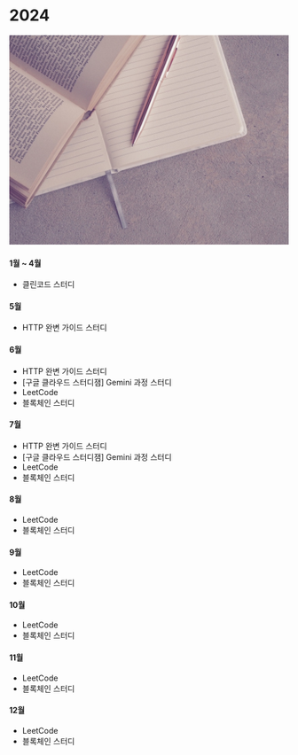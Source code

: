 # 2024

![diary](img/diary.jpeg)


#### 1월 ~ 4월
* 클린코드 스터디

#### 5월
* HTTP 완변 가이드 스터디

#### 6월
* HTTP 완변 가이드 스터디
* [구글 클라우드 스터디잼] Gemini 과정 스터디
* LeetCode
* 블록체인 스터디

#### 7월
* HTTP 완변 가이드 스터디
* [구글 클라우드 스터디잼] Gemini 과정 스터디
* LeetCode
* 블록체인 스터디

#### 8월
* LeetCode
* 블록체인 스터디

#### 9월
* LeetCode
* 블록체인 스터디

#### 10월
* LeetCode
* 블록체인 스터디

#### 11월
* LeetCode
* 블록체인 스터디

#### 12월
* LeetCode
* 블록체인 스터디
